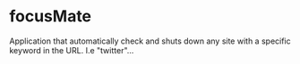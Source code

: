 # focusMate
Application that automatically check and shuts down any site with a specific keyword in the URL. I.e "twitter"...
